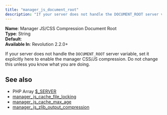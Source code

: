 ```yaml
---
title: "manager_js_document_root"
description: "If your server does not handle the DOCUMENT_ROOT server variable, set it explicitly here to enable the manager CSS/JS compression"
---
```


**Name**: Manager JS/CSS Compression Document Root  
**Type**: String  
**Default**:   
**Available In**: Revolution 2.2.0+

If your server does not handle the `DOCUMENT_ROOT` server variable, set it explicitly here to enable the manager CSS/JS compression. Do not change this unless you know what you are doing.

## See also

-   PHP Array [$\_SERVER](https://www.php.net/manual/en/reserved.variables.server.php)
-   [manager_js_cache_file_locking](building-sites/settings/manager_js_cache_file_locking)
-   [manager_js_cache_max_age](building-sites/settings/manager_js_cache_max_age)
-   [manager_js_zlib_output_compression](building-sites/settings/manager_js_zlib_output_compression)